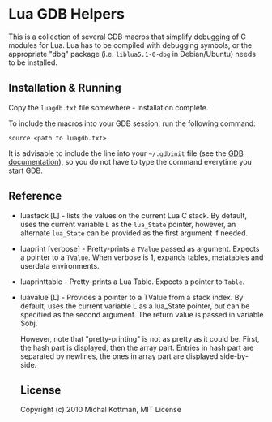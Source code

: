 Lua GDB Helpers
===============

This is a collection of several GDB macros that simplify debugging of C modules for Lua. Lua has to be compiled with debugging symbols, or the appropriate "dbg" package (i.e. `liblua5.1-0-dbg` in Debian/Ubuntu) needs to be installed.

Installation & Running
----------------------

Copy the `luagdb.txt` file somewhere - installation complete.

To include the macros into your GDB session, run the following command:

    source <path to luagdb.txt>

It is advisable to include the line into your `~/.gdbinit` file (see the [GDB documentation](http://sourceware.org/gdb/current/onlinedocs/gdb/Startup.html)), so you do not have to type the command everytime you start GDB.

Reference
---------

- luastack [L] - lists the values on the current Lua C stack. By default, uses the current variable `L` as the `lua_State` pointer, however, an alternate `lua_State` can be provided as the first argument if needed.

- luaprint <value> [verbose] - Pretty-prints a `TValue` passed as argument. Expects a pointer to a `TValue`. When verbose is 1, expands tables, metatables and userdata environments.

- luaprinttable <table> - Pretty-prints a Lua Table. Expects a pointer to `Table`.

- luavalue <index> [L] - Provides a pointer to a TValue from a stack index. By default, uses the current variable L as a lua_State pointer, but can be specified as the second argument. The return value is passed in variable $obj.

However, note that "pretty-printing" is not as pretty as it could be. First, the hash part is displayed, then the array part. Entries in hash part are separated by newlines, the ones in array part are displayed side-by-side.

License
-------
Copyright (c) 2010 Michal Kottman, MIT License
